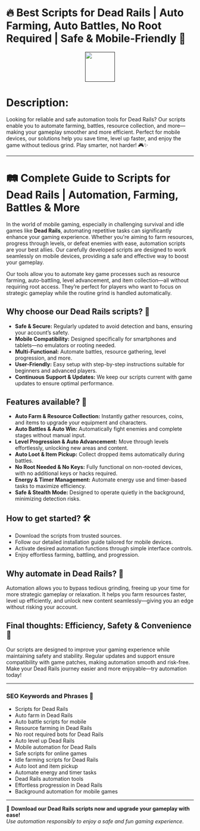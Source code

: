 
# 🔥 Best Scripts for Dead Rails | Auto Farming, Auto Battles, No Root Required | Safe & Mobile-Friendly 🚆


<div align="center"><a href=""><img src="https://img.shields.io/badge/Click_To-Download-green?style=plastic&logo=ROBLOX" height="80"></a></div>


# **Description:**  
Looking for reliable and safe automation tools for Dead Rails? Our scripts enable you to automate farming, battles, resource collection, and more—making your gameplay smoother and more efficient. Perfect for mobile devices, our solutions help you save time, level up faster, and enjoy the game without tedious grind. Play smarter, not harder! 🎮✨

---

# 🛤️ Complete Guide to Scripts for Dead Rails | Automation, Farming, Battles & More

In the world of mobile gaming, especially in challenging survival and idle games like **Dead Rails**, automating repetitive tasks can significantly enhance your gaming experience. Whether you're aiming to farm resources, progress through levels, or defeat enemies with ease, automation scripts are your best allies. Our carefully developed scripts are designed to work seamlessly on mobile devices, providing a safe and effective way to boost your gameplay.

Our tools allow you to automate key game processes such as resource farming, auto-battling, level advancement, and item collection—all without requiring root access. They’re perfect for players who want to focus on strategic gameplay while the routine grind is handled automatically.

## Why choose our Dead Rails scripts? 🤔

- **Safe & Secure:** Regularly updated to avoid detection and bans, ensuring your account’s safety.
- **Mobile Compatibility:** Designed specifically for smartphones and tablets—no emulators or rooting needed.
- **Multi-Functional:** Automate battles, resource gathering, level progression, and more.
- **User-Friendly:** Easy setup with step-by-step instructions suitable for beginners and advanced players.
- **Continuous Support & Updates:** We keep our scripts current with game updates to ensure optimal performance.

## Features available? 🚀

- **Auto Farm & Resource Collection:** Instantly gather resources, coins, and items to upgrade your equipment and characters.
- **Auto Battles & Auto Win:** Automatically fight enemies and complete stages without manual input.
- **Level Progression & Auto Advancement:** Move through levels effortlessly, unlocking new areas and content.
- **Auto Loot & Item Pickup:** Collect dropped items automatically during battles.
- **No Root Needed & No Keys:** Fully functional on non-rooted devices, with no additional keys or hacks required.
- **Energy & Timer Management:** Automate energy use and timer-based tasks to maximize efficiency.
- **Safe & Stealth Mode:** Designed to operate quietly in the background, minimizing detection risks.

## How to get started? 🛠️

- Download the scripts from trusted sources.
- Follow our detailed installation guide tailored for mobile devices.
- Activate desired automation functions through simple interface controls.
- Enjoy effortless farming, battling, and progression.

## Why automate in Dead Rails? 🤝

Automation allows you to bypass tedious grinding, freeing up your time for more strategic gameplay or relaxation. It helps you farm resources faster, level up efficiently, and unlock new content seamlessly—giving you an edge without risking your account.

## Final thoughts: Efficiency, Safety & Convenience 🎯

Our scripts are designed to improve your gaming experience while maintaining safety and stability. Regular updates and support ensure compatibility with game patches, making automation smooth and risk-free. Make your Dead Rails journey easier and more enjoyable—try automation today!

---

### SEO Keywords and Phrases 🚀

- Scripts for Dead Rails
- Auto farm in Dead Rails
- Auto battle scripts for mobile
- Resource farming in Dead Rails
- No root required bots for Dead Rails
- Auto level up Dead Rails
- Mobile automation for Dead Rails
- Safe scripts for online games
- Idle farming scripts for Dead Rails
- Auto loot and item pickup
- Automate energy and timer tasks
- Dead Rails automation tools
- Effortless progression in Dead Rails
- Background automation for mobile games

---

🌟 **Download our Dead Rails scripts now and upgrade your gameplay with ease!**  
*Use automation responsibly to enjoy a safe and fun gaming experience.*

